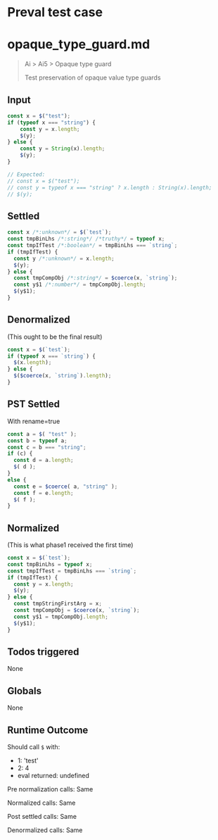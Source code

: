 # Preval test case

# opaque_type_guard.md

> Ai > Ai5 > Opaque type guard
>
> Test preservation of opaque value type guards

## Input

`````js filename=intro
const x = $("test");
if (typeof x === "string") {
    const y = x.length;
    $(y);
} else {
    const y = String(x).length;
    $(y);
}

// Expected:
// const x = $("test");
// const y = typeof x === "string" ? x.length : String(x).length;
// $(y);
`````


## Settled


`````js filename=intro
const x /*:unknown*/ = $(`test`);
const tmpBinLhs /*:string*/ /*truthy*/ = typeof x;
const tmpIfTest /*:boolean*/ = tmpBinLhs === `string`;
if (tmpIfTest) {
  const y /*:unknown*/ = x.length;
  $(y);
} else {
  const tmpCompObj /*:string*/ = $coerce(x, `string`);
  const y$1 /*:number*/ = tmpCompObj.length;
  $(y$1);
}
`````


## Denormalized
(This ought to be the final result)

`````js filename=intro
const x = $(`test`);
if (typeof x === `string`) {
  $(x.length);
} else {
  $($coerce(x, `string`).length);
}
`````


## PST Settled
With rename=true

`````js filename=intro
const a = $( "test" );
const b = typeof a;
const c = b === "string";
if (c) {
  const d = a.length;
  $( d );
}
else {
  const e = $coerce( a, "string" );
  const f = e.length;
  $( f );
}
`````


## Normalized
(This is what phase1 received the first time)

`````js filename=intro
const x = $(`test`);
const tmpBinLhs = typeof x;
const tmpIfTest = tmpBinLhs === `string`;
if (tmpIfTest) {
  const y = x.length;
  $(y);
} else {
  const tmpStringFirstArg = x;
  const tmpCompObj = $coerce(x, `string`);
  const y$1 = tmpCompObj.length;
  $(y$1);
}
`````


## Todos triggered


None


## Globals


None


## Runtime Outcome


Should call `$` with:
 - 1: 'test'
 - 2: 4
 - eval returned: undefined

Pre normalization calls: Same

Normalized calls: Same

Post settled calls: Same

Denormalized calls: Same
